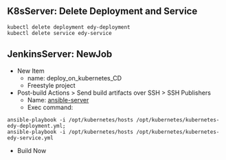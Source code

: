 ## K8sServer: Delete Deployment and Service
```
kubectl delete deployment edy-deployment
kubectl delete service edy-service
```

## JenkinsServer: NewJob
- New Item
	- name: deploy_on_kubernetes_CD
	- Freestyle project
- Post-build Actions > Send build artifacts over SSH > SSH Publishers
	- Name: [ansible-server](class9_Integrate-Ansible-with-jenkins.md)
	- Exec command: 
```
ansible-playbook -i /opt/kubernetes/hosts /opt/kubernetes/kubernetes-edy-deployment.yml;
ansible-playbook -i /opt/kubernetes/hosts /opt/kubernetes/kubernetes-edy-service.yml
```
- Build Now